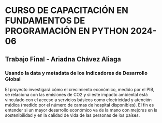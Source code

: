 # CURSO DE CAPACITACIÓN EN FUNDAMENTOS DE PROGRAMACIÓN EN PYTHON 2024-06
## Trabajo Final - Ariadna Chávez Aliaga

### Usando la data y metadata de los Indicadores de Desarrollo Global

El proyecto investigará cómo el crecimiento económico, medido por el PIB, se relaciona con las emisiones de CO2 y si este impacto ambiental está vinculado con el acceso a servicios básicos como electricidad y atención médica (medido por el número de camas de hospital disponibles). El fin es entender si un mayor desarrollo económico va de la mano con mejoras en la sostenibilidad y en la calidad de vida de las personas de los países.
